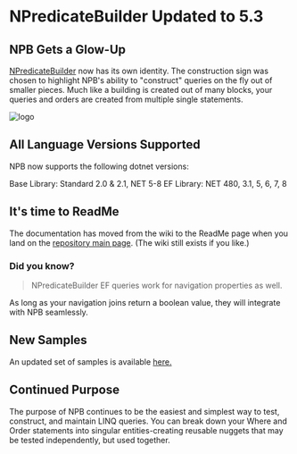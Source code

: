 # NPredicateBuilder Updated to 5.3

## NPB Gets a Glow-Up

[NPredicateBuilder](https://github.com/mjbradvica/NPredicateBuilder) now has its own identity. The construction sign was chosen to highlight NPB's ability to "construct" queries on the fly out of smaller pieces. Much like a building is created out of many blocks, your queries and orders are created from multiple single statements.

![logo](https://i.imgur.com/plmmAcK.png)

## All Language Versions Supported

NPB now supports the following dotnet versions:

Base Library: Standard 2.0 & 2.1, NET 5-8
EF Library: NET 480, 3.1, 5, 6, 7, 8

## It's time to ReadMe

The documentation has moved from the wiki to the ReadMe page when you land on the [repository main page](https://github.com/mjbradvica/NPredicateBuilder). (The wiki still exists if you like.)

### Did you know?

> NPredicateBuilder EF queries work for navigation properties as well.

As long as your navigation joins return a boolean value, they will integrate with NPB seamlessly.

## New Samples

An updated set of samples is available [here.](https://github.com/mjbradvica/NPredicateBuilder/tree/master/samples/NPredicateBuilder.Samples)

## Continued Purpose

The purpose of NPB continues to be the easiest and simplest way to test, construct, and maintain LINQ queries. You can break down your Where and Order statements into singular entities-creating reusable nuggets that may be tested independently, but used together.

